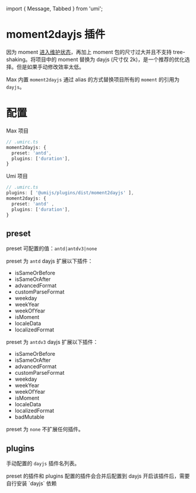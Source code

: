 import { Message, Tabbed } from 'umi';

# moment2dayjs 插件

因为 moment [进入维护状态](https://momentjs.com/docs/#/-project-status/)，再加上 moment 包的尺寸过大并且不支持 tree-shaking。将项目中的 moment 替换为 dayjs (尺寸仅 2k)，是一个推荐的优化选择。但是如果手动修改效率太低。

Max 内置 `moment2dayjs` 通过 alias 的方式替换项目所有的 `moment` 的引用为 `dayjs`。

# 配置

<Tabbed>

Max 项目

```ts
// .umirc.ts
moment2dayjs: {
  preset: 'antd',
  plugins: ['duration'],
}
```

Umi 项目

```ts
// .umirc.ts
plugins: [ '@umijs/plugins/dist/moment2dayjs' ],
moment2dayjs: {
  preset: 'antd' ,
  plugins: ['duration'],
}
```

</Tabbed>

## preset

preset 可配置的值：`antd|antdv3|none`

preset 为 `antd` dayjs 扩展以下插件：

- isSameOrBefore
- isSameOrAfter
- advancedFormat
- customParseFormat
- weekday
- weekYear
- weekOfYear
- isMoment
- localeData
- localizedFormat

preset 为 `antdv3` dayjs 扩展以下插件：

- isSameOrBefore
- isSameOrAfter
- advancedFormat
- customParseFormat
- weekday
- weekYear
- weekOfYear
- isMoment
- localeData
- localizedFormat
- badMutable

preset 为 `none` 不扩展任何插件。

## plugins

手动配置的 `dayjs` 插件名列表。

<Message emoji="🚨" >
preset 的插件和 plugins 配置的插件会合并后配置到 dayjs
</Message>

<Message emoji="🚨" >
开启该插件后，需要自行安装 `dayjs` 依赖
</Message>
